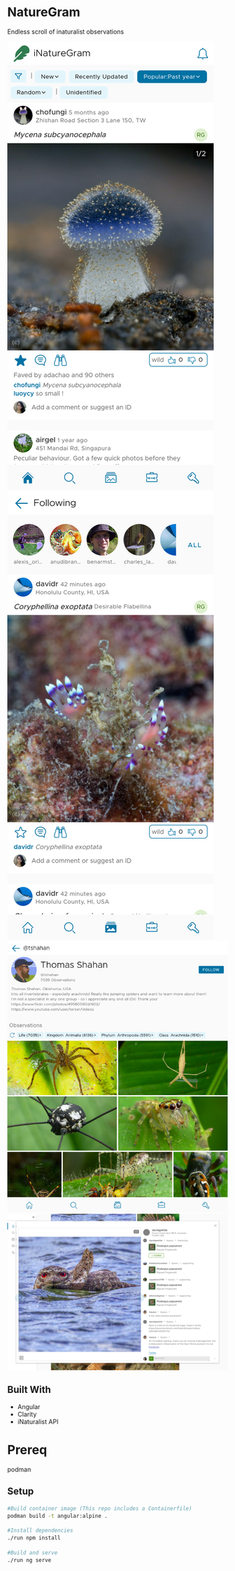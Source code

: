 # NatureGram
Endless scroll of inaturalist observations

![home](readmephotos/home.png) ![following](readmephotos/following.png)
![naturalist](readmephotos/naturalist.png)
![comments](readmephotos/comments_wide.png)

## Built With
* Angular
* Clarity
* iNaturalist API

# Prereq
podman

## Setup 

```bash
#Build container image (This repo includes a Containerfile) 
podman build -t angular:alpine .

#Install dependencies
./run npm install

#Build and serve
./run ng serve 
```

